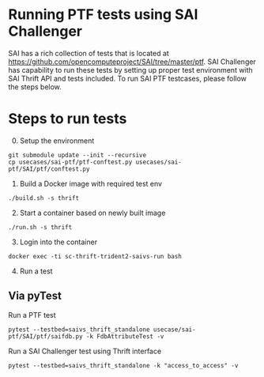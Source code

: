 # Running PTF tests using SAI Challenger 

SAI has a rich collection of tests that is located at https://github.com/opencomputeproject/SAI/tree/master/ptf.
SAI Challenger has capability to run these tests by setting up proper test environment with SAI Thrift API and tests included. To run SAI PTF testcases, please follow the steps below.


# Steps to run tests

0. Setup the environment
```
git submodule update --init --recursive
cp usecases/sai-ptf/ptf-conftest.py usecases/sai-ptf/SAI/ptf/conftest.py
```

1. Build a Docker image with required test env
```
./build.sh -s thrift
```

2. Start a container based on newly built image
```
./run.sh -s thrift
```

3. Login into the container
```
docker exec -ti sc-thrift-trident2-saivs-run bash
```

4. Run a test


## Via pyTest

Run a PTF test
```
pytest --testbed=saivs_thrift_standalone usecase/sai-ptf/SAI/ptf/saifdb.py -k FdbAttributeTest -v
```

Run a SAI Challenger test using Thrift interface
```
pytest --testbed=saivs_thrift_standalone -k "access_to_access" -v
```